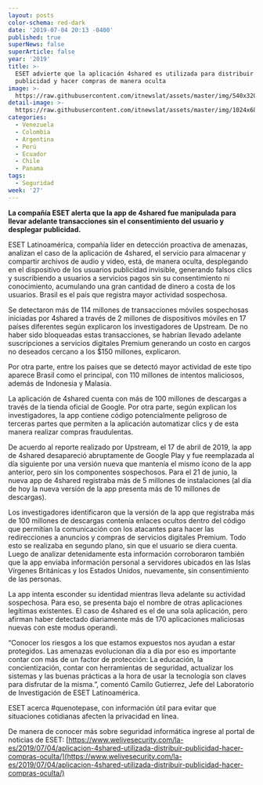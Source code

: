 ```yaml
---
layout: posts
color-schema: red-dark
date: '2019-07-04 20:13 -0400'
published: true
superNews: false
superArticle: false
year: '2019'
title: >-
  ESET advierte que la aplicación 4shared es utilizada para distribuir
  publicidad y hacer compras de manera oculta
image: >-
  https://raw.githubusercontent.com/itnewslat/assets/master/img/540x320/4shared-p.jpg
detail-image: >-
  https://raw.githubusercontent.com/itnewslat/assets/master/img/1024x680/4shared-g.jpg
categories:
  - Venezuela
  - Colombia
  - Argentina
  - Perú
  - Ecuador
  - Chile
  - Panama
tags:
  - Seguridad
week: '27'
---
```

**La compañía ESET alerta que la app de 4shared fue manipulada para llevar adelante transacciones sin el consentimiento del usuario y desplegar publicidad.**

ESET Latinoamérica, compañía líder en detección proactiva de amenazas, analizan el caso de la aplicación de 4shared, el servicio para almacenar y compartir archivos de audio y video, está, de manera oculta, desplegando en el dispositivo de los usuarios publicidad invisible, generando falsos clics y suscribiendo a usuarios a servicios pagos sin su consentimiento ni conocimiento, acumulando una gran cantidad de dinero a costa de los usuarios. Brasil es el país que registra mayor actividad sospechosa.

Se detectaron más de 114 millones de transacciones móviles sospechosas iniciadas por 4shared a través de 2 millones de dispositivos móviles en 17 países diferentes según explicaron los investigadores de Upstream. De no haber sido bloqueadas estas transacciones, se habrían llevado adelante suscripciones a servicios digitales Premium generando un costo en cargos no deseados cercano a los $150 millones, explicaron.

Por otra parte, entre los países que se detectó mayor actividad de este tipo aparece Brasil como el principal, con 110 millones de intentos maliciosos, además de Indonesia y Malasia.

La aplicación de 4shared cuenta con más de 100 millones de descargas a través de la tienda oficial de Google. Por otra parte, según explican los investigadores, la app contiene código potencialmente peligroso de terceras partes que permiten a la aplicación automatizar clics y de esta manera realizar compras fraudulentas.

De acuerdo al reporte realizado por Upstream, el 17 de abril de 2019, la app de 4shared desapareció abruptamente de Google Play y fue reemplazada al día siguiente por una versión nueva que mantenía el mismo ícono de la app anterior, pero sin los componentes sospechosos. Para el 21 de junio, la nueva app de 4shared registraba más de 5 millones de instalaciones (al día de hoy la nueva versión de la app presenta más de 10 millones de descargas).

Los investigadores identificaron que la versión de la app que registraba más de 100 millones de descargas contenía enlaces ocultos dentro del código que permitían la comunicación con los atacantes para hacer las redirecciones a anuncios y compras de servicios digitales Premium. Todo esto se realizaba en segundo plano, sin que el usuario se diera cuenta. Luego de analizar detenidamente esta información corroboraron también que la app enviaba información personal a servidores ubicados en las Islas Vírgenes Británicas y los Estados Unidos, nuevamente, sin consentimiento de las personas.

La app intenta esconder su identidad mientras lleva adelante su actividad sospechosa. Para eso, se presenta bajo el nombre de otras aplicaciones legítimas existentes. El caso de 4shared es el de una sola aplicación, pero afirman haber detectado diariamente más de 170 aplicaciones maliciosas nuevas con este modus operandi.

“Conocer los riesgos a los que estamos expuestos nos ayudan a estar protegidos. Las amenazas evolucionan día a día por eso es importante contar con más de un factor de protección: La educación, la concientización, contar con herramientas de seguridad, actualizar los sistemas y las buenas prácticas a la hora de usar la tecnología son claves para disfrutar de la misma.”, comentó Camilo Gutierrez, Jefe del Laboratorio de Investigación de ESET Latinoamérica.

ESET acerca #quenotepase, con información útil para evitar que situaciones cotidianas afecten la privacidad en línea.

De manera de conocer más sobre seguridad informática ingrese al portal de noticias de ESET: [https://www.welivesecurity.com/la-es/2019/07/04/aplicacion-4shared-utilizada-distribuir-publicidad-hacer-compras-oculta/](https://www.welivesecurity.com/la-es/2019/07/04/aplicacion-4shared-utilizada-distribuir-publicidad-hacer-compras-oculta/)